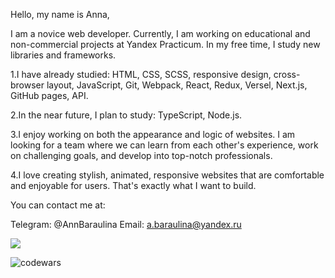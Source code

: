 
Hello, my name is Anna,

I am a novice web developer. Currently, I am working on educational and non-commercial projects at Yandex Practicum. In my free time, I study new libraries and frameworks.

1.I have already studied: HTML, CSS, SCSS, responsive design, cross-browser layout, JavaScript, Git, Webpack, React, Redux, Versel, Next.js, GitHub pages, API.

2.In the near future, I plan to study: TypeScript, Node.js.

3.I enjoy working on both the appearance and logic of websites. I am looking for a team where we can learn from each other's experience, work on challenging goals, and develop into top-notch professionals.

4.I love creating stylish, animated, responsive websites that are comfortable and enjoyable for users. That's exactly what I want to build.

You can contact me at:

Telegram: @AnnBaraulina
Email: a.baraulina@yandex.ru







![](https://komarev.com/ghpvc/?username=AnnaBaraulina)

![codewars](https://www.codewars.com/users/AnnaBaraulina/badges/micro)
